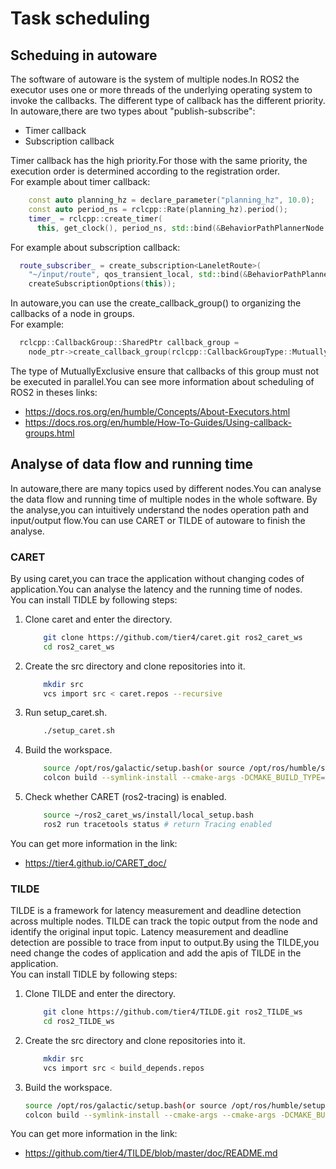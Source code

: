 # Task scheduling

## Scheduing in autoware

The software of autoware is the system of multiple nodes.In ROS2 the executor uses one or more threads of the underlying operating system to invoke the callbacks. The different type of callback has the different priority.  
In autoware,there are two types about "publish-subscribe":

- Timer callback
- Subscription callback  

Timer callback has the high priority.For those with the same priority, the execution order is determined according to the registration order.  
For example about timer callback:

```C++
    const auto planning_hz = declare_parameter("planning_hz", 10.0);
    const auto period_ns = rclcpp::Rate(planning_hz).period();
    timer_ = rclcpp::create_timer(
      this, get_clock(), period_ns, std::bind(&BehaviorPathPlannerNode::run, this));
```

For example about subscription callback:

```C++
  route_subscriber_ = create_subscription<LaneletRoute>(
    "~/input/route", qos_transient_local, std::bind(&BehaviorPathPlannerNode::onRoute, this, _1),
    createSubscriptionOptions(this));
```

In autoware,you can use the create_callback_group() to organizing the callbacks of a node in groups.  
For example:

```C++
  rclcpp::CallbackGroup::SharedPtr callback_group =
    node_ptr->create_callback_group(rclcpp::CallbackGroupType::MutuallyExclusive);
```

The type of MutuallyExclusive ensure that callbacks of this group must not be executed in parallel.You can see more information about scheduling of ROS2 in theses links:

- <https://docs.ros.org/en/humble/Concepts/About-Executors.html>  
- <https://docs.ros.org/en/humble/How-To-Guides/Using-callback-groups.html>
  
## Analyse of data flow and running time

In autoware,there are many topics used by different nodes.You can analyse the data flow and running time of multiple nodes in the whole software. By the analyse,you can intuitively understand the nodes operation path and input/output flow.You can use CARET or TILDE of autoware to finish the analyse.

### CARET

By using caret,you can trace the application without changing codes of application.You can analyse the latency and the running time of nodes.  
 You can install TIDLE by following steps:

 1. Clone caret and enter the directory.

    ```bash
        git clone https://github.com/tier4/caret.git ros2_caret_ws
        cd ros2_caret_ws
    ```

 2. Create the src directory and clone repositories into it.

    ```bash
        mkdir src
        vcs import src < caret.repos --recursive
    ```

 3. Run setup_caret.sh.

    ```bash
        ./setup_caret.sh
    ```

 4. Build the workspace.

    ```bash
        source /opt/ros/galactic/setup.bash(or source /opt/ros/humble/setup.bash)
        colcon build --symlink-install --cmake-args -DCMAKE_BUILD_TYPE=Release
    ```

 5. Check whether CARET (ros2-tracing) is enabled.

    ```bash
        source ~/ros2_caret_ws/install/local_setup.bash
        ros2 run tracetools status # return Tracing enabled
    ```

You can get more information in the link:

- <https://tier4.github.io/CARET_doc/>

### TILDE

TILDE is a framework for latency measurement and deadline detection across multiple nodes. TILDE can track the topic output from the node and identify the original input topic. Latency measurement and deadline detection are possible to trace from input to output.By using the TILDE,you need change the codes of application and add the apis of TILDE in the application.  
You can install TIDLE by following steps:

 1. Clone TILDE and enter the directory.

    ```bash
        git clone https://github.com/tier4/TILDE.git ros2_TILDE_ws
        cd ros2_TILDE_ws
    ```

 2. Create the src directory and clone repositories into it.

    ```bash
        mkdir src
        vcs import src < build_depends.repos
    ```

 3. Build the workspace.

    ```bash
    source /opt/ros/galactic/setup.bash(or source /opt/ros/humble/setup.bash)
    colcon build --symlink-install --cmake-args --cmake-args -DCMAKE_BUILD_TYPE=Release
    ```

You can get more information in the link:

- <https://github.com/tier4/TILDE/blob/master/doc/README.md>
